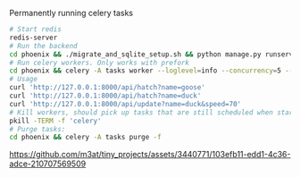 Permanently running celery tasks

```bash
# Start redis
redis-server
# Run the backend
cd phoenix && ./migrate_and_sqlite_setup.sh && python manage.py runserver
# Run celery workers. Only works with prefork
cd phoenix && celery -A tasks worker --loglevel=info --concurrency=5 --pool=prefork
# Usage
curl 'http://127.0.0.1:8000/api/hatch?name=goose'
curl 'http://127.0.0.1:8000/api/hatch?name=duck'
curl 'http://127.0.0.1:8000/api/update?name=duck&speed=70'
# Kill workers, should pick up tasks that are still scheduled when starting again
pkill -TERM -f 'celery'
# Purge tasks:
cd phoenix && celery -A tasks purge -f
```



https://github.com/m3at/tiny_projects/assets/3440771/103efb11-edd1-4c36-adce-210707569509

